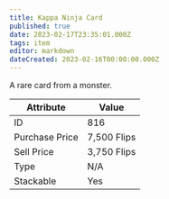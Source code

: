 ```yaml
---
title: Kappa Ninja Card
published: true
date: 2023-02-17T23:35:01.000Z
tags: item
editor: markdown
dateCreated: 2023-02-16T00:00:00.000Z
---
```


A rare card from a monster.

|Attribute|Value|
|-|-|
|ID|816|
|Purchase Price|7,500 Flips|
|Sell Price|3,750 Flips|
|Type|N/A|
|Stackable|Yes|

